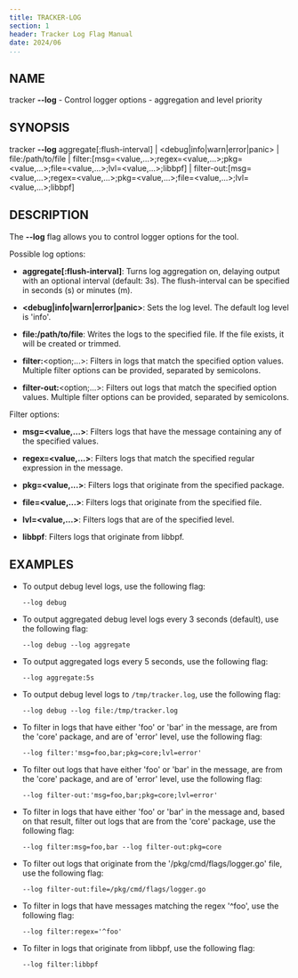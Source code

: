 ```yaml
---
title: TRACKER-LOG
section: 1
header: Tracker Log Flag Manual
date: 2024/06
...
```


## NAME

tracker **\-\-log** - Control logger options - aggregation and level priority

## SYNOPSIS

tracker **\-\-log** aggregate[:flush-interval] | <debug|info|warn|error|panic\> | file:/path/to/file | filter:[msg=<value,...\>;regex=<value,...\>;pkg=<value,...\>;file=<value,...\>;lvl=<value,...\>;libbpf] | filter-out:[msg=<value,...\>;regex=<value,...\>;pkg=<value,...\>;file=<value,...\>;lvl=<value,...\>;libbpf]

## DESCRIPTION

The **\-\-log** flag allows you to control logger options for the tool.

Possible log options:

- **aggregate[:flush-interval]**: Turns log aggregation on, delaying output with an optional interval (default: 3s). The flush-interval can be specified in seconds (s) or minutes (m).

- **<debug|info|warn|error|panic\>**: Sets the log level. The default log level is 'info'.

- **file:/path/to/file**: Writes the logs to the specified file. If the file exists, it will be created or trimmed.

- **filter:**<option;...\>: Filters in logs that match the specified option values. Multiple filter options can be provided, separated by semicolons.

- **filter-out:**<option;...\>: Filters out logs that match the specified option values. Multiple filter options can be provided, separated by semicolons.

Filter options:

- **msg=<value,...\>**: Filters logs that have the message containing any of the specified values.

- **regex=<value,...\>**: Filters logs that match the specified regular expression in the message.

- **pkg=<value,...\>**: Filters logs that originate from the specified package.

- **file=<value,...\>**: Filters logs that originate from the specified file.

- **lvl=<value,...\>**: Filters logs that are of the specified level.

- **libbpf**: Filters logs that originate from libbpf.

## EXAMPLES

- To output debug level logs, use the following flag:

  ```console
  --log debug
  ```

- To output aggregated debug level logs every 3 seconds (default), use the following flag:

  ```console
  --log debug --log aggregate
  ```

- To output aggregated logs every 5 seconds, use the following flag:

  ```console
  --log aggregate:5s
  ```

- To output debug level logs to `/tmp/tracker.log`, use the following flag:

  ```console
  --log debug --log file:/tmp/tracker.log
  ```

- To filter in logs that have either 'foo' or 'bar' in the message, are from the 'core' package, and are of 'error' level, use the following flag:

  ```console
  --log filter:'msg=foo,bar;pkg=core;lvl=error'
  ```

- To filter out logs that have either 'foo' or 'bar' in the message, are from the 'core' package, and are of 'error' level, use the following flag:

  ```console
  --log filter-out:'msg=foo,bar;pkg=core;lvl=error'
  ```

- To filter in logs that have either 'foo' or 'bar' in the message and, based on that result, filter out logs that are from the 'core' package, use the following flag:

  ```console
  --log filter:msg=foo,bar --log filter-out:pkg=core
  ```

- To filter out logs that originate from the '/pkg/cmd/flags/logger.go' file, use the following flag:

  ```console
  --log filter-out:file=/pkg/cmd/flags/logger.go
  ```

- To filter in logs that have messages matching the regex '^foo', use the following flag:

  ```console
  --log filter:regex='^foo'
  ```

- To filter in logs that originate from libbpf, use the following flag:

  ```console
  --log filter:libbpf
  ```
